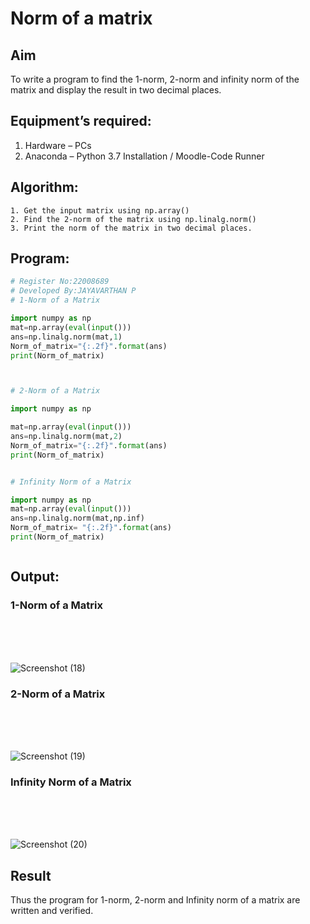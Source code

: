 # Norm of a matrix
## Aim
To write a program to find the 1-norm, 2-norm and infinity norm of the matrix and display the result in two decimal places.
## Equipment’s required:
1.	Hardware – PCs
2.	Anaconda – Python 3.7 Installation / Moodle-Code Runner
## Algorithm:
	1. Get the input matrix using np.array()   
    2. Find the 2-norm of the matrix using np.linalg.norm()
	3. Print the norm of the matrix in two decimal places.
## Program:
```Python
# Register No:22008689
# Developed By:JAYAVARTHAN P
# 1-Norm of a Matrix

import numpy as np
mat=np.array(eval(input()))
ans=np.linalg.norm(mat,1)
Norm_of_matrix="{:.2f}".format(ans)
print(Norm_of_matrix) 



# 2-Norm of a Matrix

import numpy as np

mat=np.array(eval(input()))
ans=np.linalg.norm(mat,2)
Norm_of_matrix="{:.2f}".format(ans)
print(Norm_of_matrix)


# Infinity Norm of a Matrix

import numpy as np
mat=np.array(eval(input()))
ans=np.linalg.norm(mat,np.inf)
Norm_of_matrix= "{:.2f}".format(ans)
print(Norm_of_matrix)



```
## Output:
### 1-Norm of a Matrix
<br>
<br>
<br>


![Screenshot (18)](https://user-images.githubusercontent.com/121369281/214579900-87c7e800-7bcc-4045-a53f-73885cb3d5ae.png)



### 2-Norm of a Matrix
<br>
<br>
<br>


![Screenshot (19)](https://user-images.githubusercontent.com/121369281/214579958-20d04a68-34da-48ad-a09b-2c3a0149f313.png)


### Infinity Norm of a Matrix
<br>
<br>
<br>

![Screenshot (20)](https://user-images.githubusercontent.com/121369281/214580023-14cf41b8-e1d5-4dfa-85a4-d27901a1d722.png)


## Result
Thus the program for 1-norm, 2-norm and Infinity norm of a matrix are written and verified.
